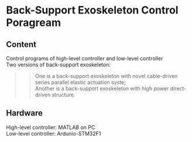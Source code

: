 # Back-Support Exoskeleton Control Poragream
## Content
Control programs of high-level controller and low-level controller <br>
Two versions of back-support exoskeleton: <br>
>>One is a back-support exoskeleton with novel cable-driven series parallel elastic actuation syste; <br>
>>Another is a back-support exoskeleton with high power direct-driven structure.
## Hardware
High-level controller: MATLAB on PC <br>
Low-level controller: Ardunio-STM32F1
